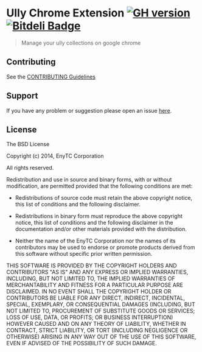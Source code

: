 # Ully Chrome Extension [![GH version](https://badge-me.herokuapp.com/api/gh/ully/ully-chrome.png)](http://badges.enytc.com/for/gh/ully/ully-chrome) [![Bitdeli Badge](https://d2weczhvl823v0.cloudfront.net/ully/ully-chrome/trend.png)](https://bitdeli.com/free "Bitdeli Badge")

> Manage your ully collections on google chrome

## Contributing

See the [CONTRIBUTING Guidelines](CONTRIBUTING.md)

## Support
If you have any problem or suggestion please open an issue [here](https://github.com/ully/ully-chrome/issues).

## License

The BSD License

Copyright (c) 2014, EnyTC Corporation

All rights reserved.

Redistribution and use in source and binary forms, with or without modification,
are permitted provided that the following conditions are met:

* Redistributions of source code must retain the above copyright notice, this
  list of conditions and the following disclaimer.

* Redistributions in binary form must reproduce the above copyright notice, this
  list of conditions and the following disclaimer in the documentation and/or
  other materials provided with the distribution.

* Neither the name of the EnyTC Corporation nor the names of its
  contributors may be used to endorse or promote products derived from
  this software without specific prior written permission.

THIS SOFTWARE IS PROVIDED BY THE COPYRIGHT HOLDERS AND CONTRIBUTORS "AS IS" AND
ANY EXPRESS OR IMPLIED WARRANTIES, INCLUDING, BUT NOT LIMITED TO, THE IMPLIED
WARRANTIES OF MERCHANTABILITY AND FITNESS FOR A PARTICULAR PURPOSE ARE
DISCLAIMED. IN NO EVENT SHALL THE COPYRIGHT HOLDER OR CONTRIBUTORS BE LIABLE FOR
ANY DIRECT, INDIRECT, INCIDENTAL, SPECIAL, EXEMPLARY, OR CONSEQUENTIAL DAMAGES
(INCLUDING, BUT NOT LIMITED TO, PROCUREMENT OF SUBSTITUTE GOODS OR SERVICES;
LOSS OF USE, DATA, OR PROFITS; OR BUSINESS INTERRUPTION) HOWEVER CAUSED AND ON
ANY THEORY OF LIABILITY, WHETHER IN CONTRACT, STRICT LIABILITY, OR TORT
(INCLUDING NEGLIGENCE OR OTHERWISE) ARISING IN ANY WAY OUT OF THE USE OF THIS
SOFTWARE, EVEN IF ADVISED OF THE POSSIBILITY OF SUCH DAMAGE.


